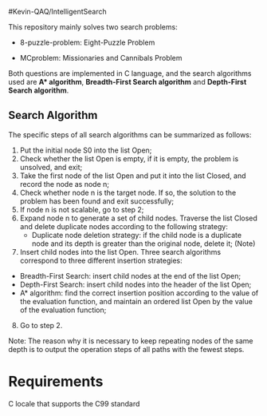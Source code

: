#Kevin-QAQ/IntelligentSearch

This repository mainly solves two search problems:

* 8-puzzle-problem: Eight-Puzzle Problem

* MCproblem: Missionaries and Cannibals Problem

Both questions are implemented in C language, and the search algorithms used are **A\* algorithm**, **Breadth-First Search algorithm** and **Depth-First Search algorithm**.

## Search Algorithm

The specific steps of all search algorithms can be summarized as follows:

1. Put the initial node S0 into the list Open;
2. Check whether the list Open is empty, if it is empty, the problem is unsolved, and exit;
3. Take the first node of the list Open and put it into the list Closed, and record the node as node n;
4. Check whether node n is the target node. If so, the solution to the problem has been found and exit successfully;
5. If node n is not scalable, go to step 2;
6. Expand node n to generate a set of child nodes. Traverse the list Closed and delete duplicate nodes according to the following strategy:
    * Duplicate node deletion strategy: if the child node is a duplicate node and its depth is greater than the original node, delete it; (Note)
7. Insert child nodes into the list Open. Three search algorithms correspond to three different insertion strategies:
* Breadth-First Search: insert child nodes at the end of the list Open;
* Depth-First Search: insert child nodes into the header of the list Open;
* A* algorithm: find the correct insertion position according to the value of the evaluation function, and maintain an ordered list Open by the value of the evaluation function;
8. Go to step 2.

Note: The reason why it is necessary to keep repeating nodes of the same depth is to output the operation steps of all paths with the fewest steps.

# Requirements

C locale that supports the C99 standard
